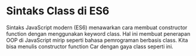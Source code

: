 # Sintaks Class di ES6

Sintaks JavaScript modern (ES6) menawarkan cara membuat constructor function dengan menggunakan keyword class. Hal ini membuat penerapan OOP di JavaScript mirip seperti bahasa pemrograman berbasis class. Kita bisa menulis constructor function Car dengan gaya class seperti ini.